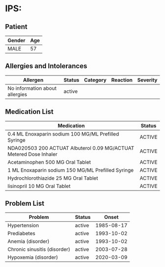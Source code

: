 # IPS:

## Patient

|Gender|Age|
|---|---|
|MALE|57|

## Allergies and Intolerances

|Allergen|Status|Category|Reaction|Severity|
|---|---|---|---|---|
|No information about allergies|active||||

## Medication List

|Medication|Status|
|---|---|
|0.4 ML Enoxaparin sodium 100 MG/ML Prefilled Syringe|ACTIVE|
|NDA020503 200 ACTUAT Albuterol 0.09 MG/ACTUAT Metered Dose Inhaler|ACTIVE|
|Acetaminophen 500 MG Oral Tablet|ACTIVE|
|1 ML Enoxaparin sodium 150 MG/ML Prefilled Syringe|ACTIVE|
|Hydrochlorothiazide 25 MG Oral Tablet|ACTIVE|
|lisinopril 10 MG Oral Tablet|ACTIVE|

## Problem List

|Problem|Status|Onset|
|---|---|---|
|Hypertension|active|1985-08-17|
|Prediabetes|active|1993-10-02|
|Anemia (disorder)|active|1993-10-02|
|Chronic sinusitis (disorder)|active|2003-07-28|
|Hypoxemia (disorder)|active|2020-03-09|
